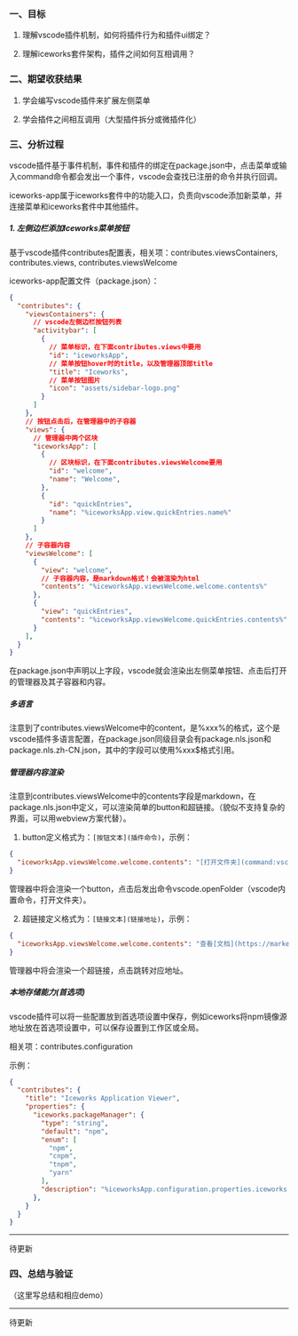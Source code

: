 ### 一、目标

1. 理解vscode插件机制，如何将插件行为和插件ui绑定？

2. 理解iceworks套件架构，插件之间如何互相调用？

### 二、期望收获结果

1. 学会编写vscode插件来扩展左侧菜单

2. 学会插件之间相互调用（大型插件拆分或微插件化）

### 三、分析过程

vscode插件基于事件机制，事件和插件的绑定在package.json中，点击菜单或输入command命令都会发出一个事件，vscode会查找已注册的命令并执行回调。

iceworks-app属于iceworks套件中的功能入口，负责向vscode添加新菜单，并连接菜单和iceworks套件中其他插件。

##### 1. 左侧边栏添加Iceworks菜单按钮

基于vscode插件contributes配置表，相关项：contributes.viewsContainers, contributes.views, contributes.viewsWelcome

iceworks-app配置文件（package.json）：

```json
{
  "contributes": {
    "viewsContainers": {
      // vscode左侧边栏按钮列表
      "activitybar": [
        {
          // 菜单标识，在下面contributes.views中要用
          "id": "iceworksApp",
          // 菜单按钮hover时的title，以及管理器顶部title
          "title": "Iceworks",
          // 菜单按钮图片
          "icon": "assets/sidebar-logo.png"
        }
      ]
    },
    // 按钮点击后，在管理器中的子容器
    "views": {
      // 管理器中两个区块
      "iceworksApp": [
        {
          // 区块标识，在下面contributes.viewsWelcome要用
          "id": "welcome",
          "name": "Welcome",
        },
        {
          "id": "quickEntries",
          "name": "%iceworksApp.view.quickEntries.name%"
        }
      ]
    },
    // 子容器内容
    "viewsWelcome": [
      {
        "view": "welcome",
        // 子容器内容，是markdown格式！会被渲染为html
        "contents": "%iceworksApp.viewsWelcome.welcome.contents%"
      },
      {
        "view": "quickEntries",
        "contents": "%iceworksApp.viewsWelcome.quickEntries.contents%"
      }
    ],
  }
}
```

在package.json中声明以上字段，vscode就会渲染出左侧菜单按钮、点击后打开的管理器及其子容器和内容。

##### 多语言

注意到了contributes.viewsWelcome中的content，是%xxx%的格式，这个是vscode插件多语言配置，在package.json同级目录会有package.nls.json和package.nls.zh-CN.json，其中的字段可以使用%xxx$格式引用。

##### 管理器内容渲染

注意到contributes.viewsWelcome中的contents字段是markdown，在package.nls.json中定义，可以渲染简单的button和超链接。（貌似不支持复杂的界面，可以用webview方案代替）。

1. button定义格式为：`[按钮文本](插件命令)`，示例：

```json
{
  "iceworksApp.viewsWelcome.welcome.contents": "[打开文件夹](command:vscode.openFolder)",
}
```

管理器中将会渲染一个button，点击后发出命令vscode.openFolder（vscode内置命令，打开文件夹）。

2. 超链接定义格式为：`[链接文本](链接地址)`，示例：

```json
{
  "iceworksApp.viewsWelcome.welcome.contents": "查看[文档](https://marketplace.visualstudio.com/items?itemName=iceworks-team.iceworks)",
}
```

管理器中将会渲染一个超链接，点击跳转对应地址。

##### 本地存储能力(首选项)

vscode插件可以将一些配置放到首选项设置中保存，例如iceworks将npm镜像源地址放在首选项设置中，可以保存设置到工作区或全局。

相关项：contributes.configuration

示例：

```json
{
  "contributes": {
    "title": "Iceworks Application Viewer",
    "properties": {
      "iceworks.packageManager": {
        "type": "string",
        "default": "npm",
        "enum": [
          "npm",
          "cnpm",
          "tnpm",
          "yarn"
        ],
        "description": "%iceworksApp.configuration.properties.iceworks.packageManager.description%"
      },
    }
  }
}
```

---

待更新

### 四、总结与验证

（这里写总结和相应demo）

---

待更新